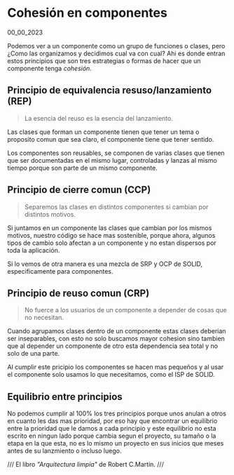 # Cohesión en componentes
00_00_2023

Podemos ver a un componente como un grupo de funciones o clases, pero ¿Como las organizamos y decidimos cual va con cual? Ahi es donde entran estos principios que son tres estrategias o formas de hacer que un componente tenga *cohesión*.

## Principio de equivalencia resuso/lanzamiento (REP)

> La esencia del reuso es la esencia del lanzamiento.

Las clases que forman un componente tienen que tener un tema o proposito comun que sea claro, el componente tiene que tener sentido. 

Los componentes son reusables, se componen de varias clases que tienen que ser documentadas en el mismo lugar, controladas y lanzas al mismo tiempo porque son parte de un mismo componente. 

## Principio de cierre comun (CCP)

> Separemos las clases en distintos componentes si cambian por distintos motivos.

Si juntamos en un componente las clases que cambian por los mismos motivos, nuestro código se hace mas sostenible, porque ahora, algunos tipos de cambio solo afectan a un componente y no estan dispersos por toda la aplicación.

Si lo vemos de otra manera es una mezcla de SRP y OCP de SOLID, especificamente para componentes.

## Principio de reuso comun (CRP)

> No fuerce a los usuarios de un componente a depender de cosas que no necesitan.

Cuando agrupamos clases dentro de un componente estas clases deberian ser inseparables, con esto no solo buscamos mayor cohesion sino tambien que al depender un componente de otro esta dependencia sea total y no solo de una parte.

Al cumplir este pricipio los componentes se hacen mas pequeños y al usar el componente solo usamos lo que necesitamos, como el ISP de SOLID.

## Equilibrio entre principios

No podemos cumplir al 100% los tres principios porque unos anulan a otros en cuanto les das mas prioridad, por eso hay que encontrar un equilibrio entre la prioridad que le damos a cada principio y este equilibrio no esta escrito en ningun lado porque cambia segun el proyecto, su tamaño o la etapa en la que esta, no es lo mismo un proyecto en sus inicios que meses antes de su lanzmiento o incluso luego.

///
El libro *"Arquitectura limpia"* de Robert C.Martin.
///
